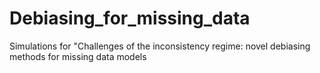 # Debiasing_for_missing_data
Simulations for "Challenges of the inconsistency regime: novel debiasing methods for missing data models
